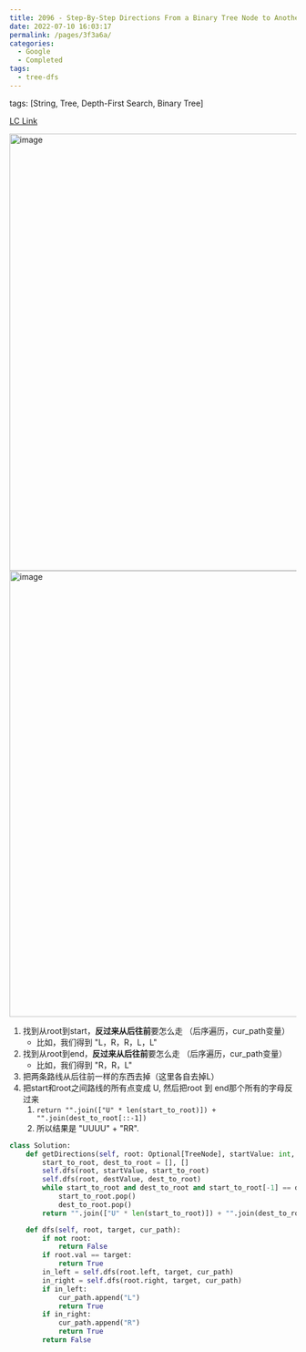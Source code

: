 ```yaml
---
title: 2096 - Step-By-Step Directions From a Binary Tree Node to Another - Medium
date: 2022-07-10 16:03:17
permalink: /pages/3f3a6a/
categories:
  - Google
  - Completed
tags:
  - tree-dfs
---
```

tags: [String, Tree, Depth-First Search, Binary Tree]

[LC Link](https://leetcode.cn/problems/step-by-step-directions-from-a-binary-tree-node-to-another/)


<img width="767" alt="image" src="https://user-images.githubusercontent.com/41789327/178127867-3ba842a0-2616-48d7-95f8-4634704cb316.png">
<img width="783" alt="image" src="https://user-images.githubusercontent.com/41789327/178127873-a9d55b66-3385-442e-ba5d-7b5443223b92.png">


1.  找到从root到start，**反过来从后往前**要怎么走 （后序遍历，cur_path变量）
    -   比如，我们得到 "L，R，R，L，L" 
2. 找到从root到end，**反过来从后往前**要怎么走 （后序遍历，cur_path变量）
    -   比如，我们得到 "R，R，L" 
3. 把两条路线从后往前一样的东西去掉（这里各自去掉L）
4. 把start和root之间路线的所有点变成 U, 然后把root 到 end那个所有的字母反过来
	1. `return "".join(["U" * len(start_to_root)]) + "".join(dest_to_root[::-1])`
	2. 所以结果是 "UUUU" + "RR".

```python
class Solution:
    def getDirections(self, root: Optional[TreeNode], startValue: int, destValue: int) -> str:
        start_to_root, dest_to_root = [], []
        self.dfs(root, startValue, start_to_root)
        self.dfs(root, destValue, dest_to_root)
        while start_to_root and dest_to_root and start_to_root[-1] == dest_to_root[-1]:
            start_to_root.pop()
            dest_to_root.pop()
        return "".join(["U" * len(start_to_root)]) + "".join(dest_to_root[::-1])

    def dfs(self, root, target, cur_path):
        if not root:
            return False
        if root.val == target:
            return True
        in_left = self.dfs(root.left, target, cur_path)
        in_right = self.dfs(root.right, target, cur_path)
        if in_left:
            cur_path.append("L")
            return True
        if in_right:
            cur_path.append("R")
            return True
        return False
```